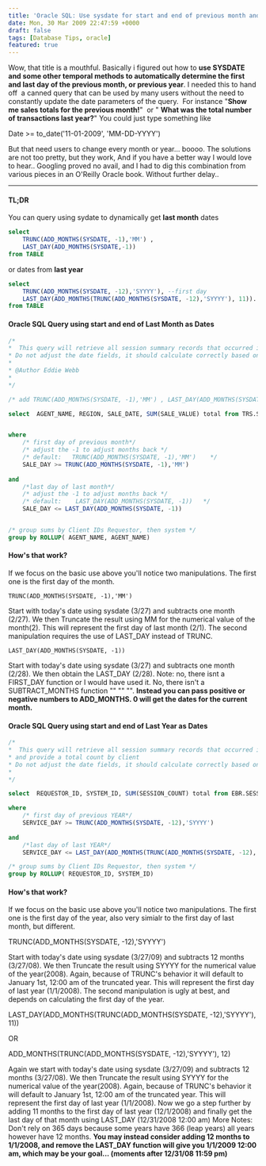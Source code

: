 ```yaml
---
title: 'Oracle SQL: Use sysdate for start and end of previous month and year'
date: Mon, 30 Mar 2009 22:47:59 +0000
draft: false
tags: [Database Tips, oracle]
featured: true
---
```


Wow, that title is a mouthful. Basically i figured out how to **use SYSDATE and some other temporal methods to automatically determine the first and last day of the previous month, or previous year**. I needed this to hand off  a canned query that can be used by many users without the need to constantly update the date parameters of the query.  For instance "**Show me sales totals for the previous month!**"  or " **What was the total number of transactions last year?**" You could just type something like

 Date >= to_date('11-01-2009', 'MM-DD-YYYY')

But that need users to change every month or year... boooo. The solutions are not too pretty, but they work, And if you have a better way I would love to hear.. Googling proved no avail, and I had to dig this combination from various pieces in an O'Reilly Oracle book. Without further delay..


-----------------------------------------------------------

#### TL;DR

You can query using sydate to dynamically get **last month** dates
```sql
select 
    TRUNC(ADD_MONTHS(SYSDATE, -1),'MM') , 
    LAST_DAY(ADD_MONTHS(SYSDATE,-1)) 
from TABLE
```

or dates from **last year**

```sql
select     
    TRUNC(ADD_MONTHS(SYSDATE, -12),'SYYYY'), --first day
    LAST_DAY(ADD_MONTHS(TRUNC(ADD_MONTHS(SYSDATE, -12),'SYYYY'), 11)). --last day
from TABLE
```


#### Oracle SQL Query using start and end of Last Month as Dates
```sql
/*
*  This query will retrieve all session summary records that occurred in the previous month
* Do not adjust the date fields, it should calculate correctly based on today's date.
*
* @Author Eddie Webb
*
*/

/* add TRUNC(ADD_MONTHS(SYSDATE, -1),'MM') , LAST_DAY(ADD_MONTHS(SYSDATE,-1))  to select to test dates */

select  AGENT_NAME, REGION, SALE_DATE, SUM(SALE_VALUE) total from TRS.SALES


where
    /* first day of previous month*/
    /* adjust the -1 to adjust months back */
    /* default:   TRUNC(ADD_MONTHS(SYSDATE, -1),'MM')    */
    SALE_DAY >= TRUNC(ADD_MONTHS(SYSDATE, -1),'MM')
   
and
    /*last day of last month*/
    /* adjust the -1 to adjust months back */
    /* default:    LAST_DAY(ADD_MONTHS(SYSDATE, -1))   */
    SALE_DAY <= LAST_DAY(ADD_MONTHS(SYSDATE, -1))


/* group sums by Client IDs Requestor, then system */
group by ROLLUP( AGENT_NAME, AGENT_NAME)
```

#### How's that work?

If we focus on the basic use above you'll notice two manipulations. The first one is the first day of the month.

 `TRUNC(ADD_MONTHS(SYSDATE, -1),'MM') `

Start with today's date using sysdate (3/27) and subtracts one month (2/27). We then Truncate the result using MM for the numerical value of the month(2). This will represent the first day of last month (2/1). The second manipulation requires the use of LAST_DAY instead of TRUNC.

 `LAST_DAY(ADD_MONTHS(SYSDATE, -1)) `

Start with today's date using sysdate (3/27) and subtracts one month (2/28). We then obtain the LAST_DAY (2/28). Note: no, there isnt a FIRST_DAY function or I would have used it. No, there isn't a SUBTRACT_MONTHS function "" "" "". **Instead you can pass positive or negative numbers to ADD_MONTHS. 0 will get the dates for the current month.**


#### Oracle SQL Query using start and end of Last Year as Dates


```sql
/*
*  This query will retrieve all session summary records that occurred in the previous YEAR
* and provide a total count by client
* Do not adjust the date fields, it should calculate correctly based on today's date.
*
*/

select  REQUESTOR_ID, SYSTEM_ID, SUM(SESSION_COUNT) total from EBR.SESSION_SUMM

where
    /* first day of previous YEAR*/
    SERVICE_DAY >= TRUNC(ADD_MONTHS(SYSDATE, -12),'SYYYY') 
 
and
    /*last day of last YEAR*/
    SERVICE_DAY <= LAST_DAY(ADD_MONTHS(TRUNC(ADD_MONTHS(SYSDATE, -12),'SYYYY'), 11))

/* group sums by Client IDs Requestor, then system */
group by ROLLUP( REQUESTOR_ID, SYSTEM_ID)
```

#### How's that work?

If we focus on the basic use above you'll notice two manipulations. The first one is the first day of the year, also very simialr to the first day of last month, but different.

 TRUNC(ADD_MONTHS(SYSDATE, -12),'SYYYY')  

Start with today's date using sysdate (3/27/09) and subtracts 12 months (3/27/08). We then Truncate the result using SYYYY for the numerical value of the year(2008). Again, because of TRUNC's behavior it will default to January 1st, 12:00 am of the truncated year. This will represent the first day of last year (1/1/2008). The second manipulation is ugly at best, and depends on calculating the first day of the year.

 LAST_DAY(ADD_MONTHS(TRUNC(ADD_MONTHS(SYSDATE, -12),'SYYYY'), 11)) 

OR

 ADD_MONTHS(TRUNC(ADD_MONTHS(SYSDATE, -12),'SYYYY'), 12) 

Again we start with today's date using sysdate (3/27/09) and subtracts 12 months (3/27/08). We then Truncate the result using SYYYY for the numerical value of the year(2008). Again, because of TRUNC's behavior it will default to January 1st, 12:00 am of the truncated year. This will represent the first day of last year (1/1/2008). Now we go a step further by adding 11 months to the first day of last year (12/1/2008) and finally get the last day of that month using LAST_DAY (12/31/2008 12:00 am) More Notes: Don't rely on 365 days because some years have 366 (leap years) all years however have 12 months. **You may instead consider adding 12 months to 1/1/2008, and remove the LAST_DAY function will give you 1/1/2009 12:00 am, which may be your goal... (moments after 12/31/08 11:59 pm)**
